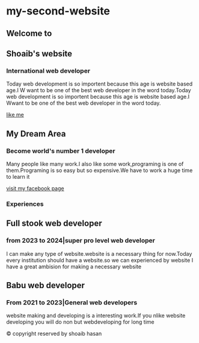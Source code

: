 # my-second-website

<!DOCTYPE html>
<html lang="en">
<head>
    <meta charset="UTF-8">
    <meta http-equiv="X-UA-Compatible" content="IE=edge">
    <meta name="viewport" content="width=device-width, initial-scale=1.0">
    <title>1Shoaib web developer</title>
    <link rel="stylesheet" href="style1.css">
    <link rel="preconnect" href="https://fonts.googleapis.com">
<link rel="preconnect" href="https://fonts.gstatic.com" crossorigin>
<link href="https://fonts.googleapis.com/css2?family=IBM+Plex+Sans+Thai+Looped&display=swap" rel="stylesheet">
</head>
<link rel="stylesheet" href="style1.css">
<body>
   <section class="on-banner">
   <div class="half-width">
    <h1>Welcome to</h1>
    <h1><span class="gold">Shoaib's</span> website</h1>
    <h3>International web developer</h3>
    <p>Today web development is so importent because this age is website based age.I W want to be one of the best web developer in the word today.Today web development is so importent because this age is website based age.I Wwant to be one of the best web developer in the word today.</p>
    <a target="_blank" class="my-link-batton" href="https://www.facebook.com/Shoaib-hasan-100935961509351/?ref=pages_you_manage">like me</a>   
</div>
    <div class="half-width">
        <img src="shoaib site.gif" alt="">
    </div>
   </section>
   <section class="my-dream-area">
    <div class="half-width"><img src="1sh design (1).png" alt=""></div>
    <div class="half-width">
        <h2>My Dream Area</h2>
        <h3>Become world's number 1 developer</h3>
        <p>Many people like many work.I also like some work,programing is one of them.Programing is so easy but so expensive.We have to work a huge time to learn it</p>
        <a class="my-link-batton" target="_blank" href="https://www.facebook.com/Shoaib-hasan-100935961509351/?ref=pages_you_manage">visit my facebook page</a>
    </div>
   </section>
   <section class="my-experience-area">
    <h3>Experiences</h3>
<div id="stook-web" class="half-width single-ex">
    <h2>Full stook web developer</h2>
    <h3 class="gold">from 2023 to 2024|super pro level web developer</h3>
    <p>I can make any type of website.website is a necessary thing for now.Today every institution should have a website.so we can experienced by website I have a great ambision for making a necessary website</p>
</div>
<div id="fule-shot" class="half-width single-ex">
    <h2>Babu web developer</h2>
    <h3 class="gold">From 2021 to 2023|General web developers</h3>
    <p>website making and developing is a interesting work.If you nlike website developing you will do non but webdeveloping for long time</p>
</div>
   </section>
   <footer>© copyright reserved by shoaib hasan</footer>
</body>
</html>
